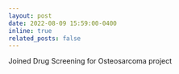 ```yaml
---
layout: post
date: 2022-08-09 15:59:00-0400
inline: true
related_posts: false
---
```


Joined Drug Screening for Osteosarcoma project
